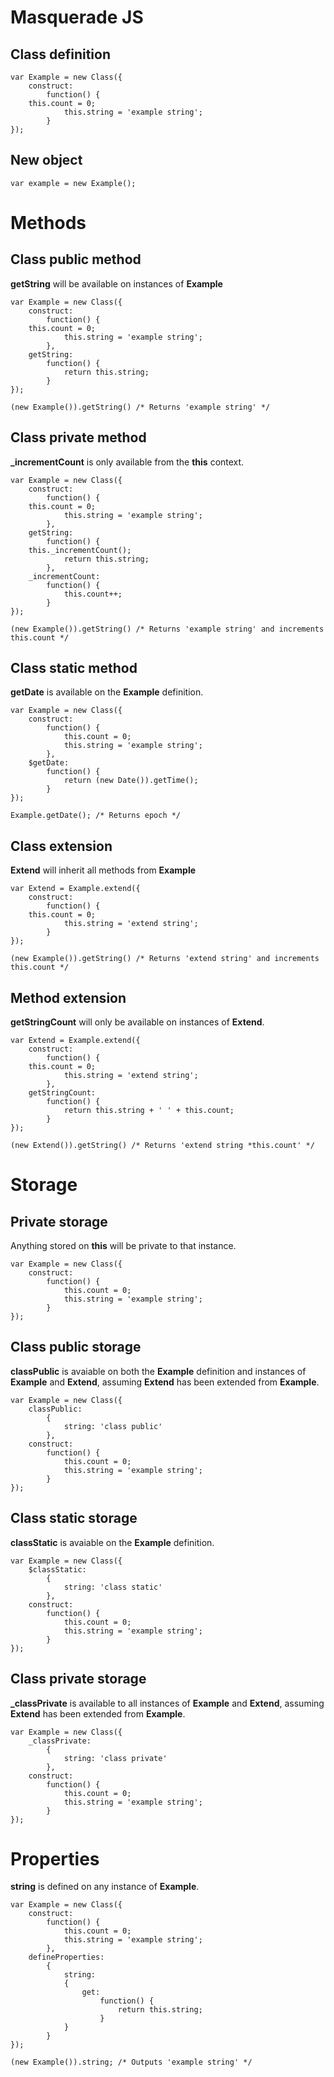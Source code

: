 # Masquerade JS

## Class definition

    var Example = new Class({
        construct:
            function() {
		this.count = 0;
                this.string = 'example string';
            }
    });

## New object

    var example = new Example();

# Methods

## Class public method

**getString** will be available on instances of **Example** 

    var Example = new Class({
        construct:
            function() {
		this.count = 0;
                this.string = 'example string';
            },
        getString:
            function() {
                return this.string;
            }
    });

    (new Example()).getString() /* Returns 'example string' */

## Class private method

**_incrementCount** is only available from the **this** context.

    var Example = new Class({
        construct:
            function() {
		this.count = 0;
                this.string = 'example string';
            },
        getString:
            function() {
		this._incrementCount();
                return this.string;
            },
       	_incrementCount:
            function() {
                this.count++;
            }
    });

    (new Example()).getString() /* Returns 'example string' and increments this.count */

## Class static method

**getDate** is available on the **Example** definition.

    var Example = new Class({
        construct:
            function() {
                this.count = 0;
                this.string = 'example string';
            },
        $getDate:
            function() {
                return (new Date()).getTime();
            }
    });

    Example.getDate(); /* Returns epoch */

## Class extension

**Extend** will inherit all methods from **Example**

    var Extend = Example.extend({
        construct:
            function() {
		this.count = 0;
                this.string = 'extend string';
            }
    });

    (new Example()).getString() /* Returns 'extend string' and increments this.count */

## Method extension

**getStringCount** will only be available on instances of **Extend**.

    var Extend = Example.extend({
        construct:
            function() {
		this.count = 0;
                this.string = 'extend string';
            },
        getStringCount:
            function() {
                return this.string + ' ' + this.count;
            }
    });

    (new Extend()).getString() /* Returns 'extend string *this.count' */

# Storage

## Private storage

Anything stored on **this** will be private to that instance.

    var Example = new Class({
        construct:
            function() {
                this.count = 0;
                this.string = 'example string';
            }
    });

## Class public storage

**classPublic** is avaiable on both the **Example** definition and instances of **Example** and **Extend**, assuming **Extend** has been extended from **Example**.

    var Example = new Class({
        classPublic:
            {
                string: 'class public'
            },
        construct:
            function() {
                this.count = 0;
                this.string = 'example string';
            }
    });


## Class static storage

**classStatic** is avaiable on the **Example** definition.

    var Example = new Class({
        $classStatic:
            {
                string: 'class static'
            },
        construct:
            function() {
                this.count = 0;
                this.string = 'example string';
            }
    });

## Class private storage

**_classPrivate** is available to all instances of **Example** and **Extend**, assuming **Extend** has been extended from **Example**.

    var Example = new Class({
        _classPrivate:
            {
                string: 'class private'
            },
        construct:
            function() {
                this.count = 0;
                this.string = 'example string';
            }
    });

# Properties

**string** is defined on any instance of **Example**.

    var Example = new Class({
        construct:
            function() {
                this.count = 0;
                this.string = 'example string';
            },
        defineProperties:
            {
                string:
                {
                    get:
                        function() {
                            return this.string;
                        }
                }
            }
    });

    (new Example()).string; /* Outputs 'example string' */

